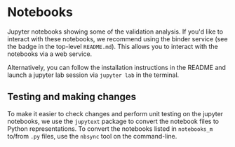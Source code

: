 # Notebooks

Jupyter notebooks showing some of the validation analysis. If you'd like to interact with these notebooks, we recommend using the binder service (see the badge in the top-level `README.md`). This allows you to interact with the notebooks via a web service.

Alternatively, you can follow the installation instructions in the README and launch a jupyter lab session via `jupyter lab` in the terminal.

## Testing and making changes

To make it easier to check changes and perform unit testing on the jupyter notebooks, we use the `jupytext` package to convert the notebook files to Python representations. To convert the notebooks listed in `notebooks_m` to/from `.py` files, use the `nbsync` tool on the command-line.
